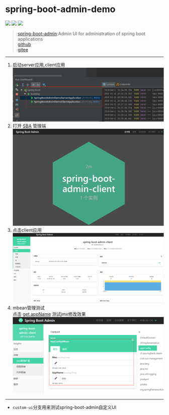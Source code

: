 # spring-boot-admin-demo
![](https://img.shields.io/static/v1?label=java&message=1.8&color=blue)
![](https://img.shields.io/static/v1?label=spring-boot&message=2.5.4&color=blue)
![](https://img.shields.io/static/v1?label=spring-boot-admin&message=2.5.1&color=green)
> [spring-boot-admin](https://github.com/codecentric/spring-boot-admin/):Admin UI for administration of spring boot applications  
[github](https://github.com/netbuffer/spring-boot-admin-demo)  
[gitee](https://gitee.com/netbuffer/spring-boot-admin-demo) 
---

1. 启动server应用,client应用
![spring-boot-admin-demo](help/spring-boot-admin-demo.png)
2. 打开 [SBA](http://localhost:8000/) 管理端
![spring-boot-admin-client](help/spring-boot-admin-client.png)
3. 点击client应用  
![spring-boot-admin-monitor](help/monitor.png)
4. mbean管理测试  
点击 [get appName](http://localhost:8001/appName) 测试jmx修改效果  
![spring-boot-admin-monitor](help/jolokia-jmx.png)  

---
* `custom-ui`分支用来测试spring-boot-admin自定义UI